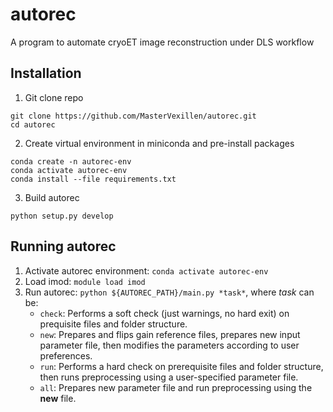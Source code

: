 # autorec
A program to automate cryoET image reconstruction under DLS workflow

## Installation

1. Git clone repo
```
git clone https://github.com/MasterVexillen/autorec.git
cd autorec
```

2. Create virtual environment in miniconda and pre-install packages
```
conda create -n autorec-env
conda activate autorec-env
conda install --file requirements.txt
```

3. Build autorec
```
python setup.py develop
```


## Running autorec
1. Activate autorec environment: `conda activate autorec-env`
2. Load imod: `module load imod`
3. Run autorec: `python ${AUTOREC_PATH}/main.py *task*`, where *task* can be:
   * `check`: Performs a soft check (just warnings, no hard exit) on prequisite files and folder structure.
   * `new`: Prepares and flips gain reference files, prepares new input parameter file, then modifies the parameters according to user preferences.
   * `run`: Performs a hard check on prerequisite files and folder structure, then runs preprocessing using a user-specified parameter file.
   * `all`: Prepares new parameter file and run preprocessing using the **new** file.